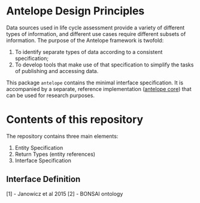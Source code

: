 # Antelope Design Principles

Data sources used in life cycle assessment provide a variety of different types of information, and different use cases require different subsets of information.  The purpose of the Antelope framework is twofold:

 1. To identify separate types of data according to a consistent specification;
 2. To develop tools that make use of that specification to simplify the tasks of publishing and accessing data.

This package `antelope` contains the minimal interface specification.  It is accompanied by a separate, reference implementation ([antelope core](https://github.com/AntelopeLCA/antelope_core)) that can be used for research purposes.

# Contents of this repository

The repository contains three main elements:

 1. Entity Specification
 2. Return Types (entity references)
 3. Interface Specification


## Interface Definition




[1] - Janowicz et al 2015
[2] - BONSAI ontology
